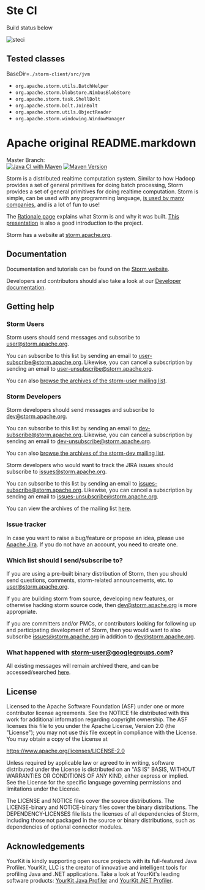 # Ste CI

Build status below

![steci](https://github.com/StefanoBelli/storm/actions/workflows/ste-ci.yml/badge.svg)

## Tested classes

BaseDir=``./storm-client/src/jvm``

 * ``org.apache.storm.utils.BatchHelper``
 * ``org.apache.storm.blobstore.NimbusBlobStore``
 * ``org.apache.storm.task.ShellBolt``
 * ``org.apache.storm.bolt.JoinBolt``
 * ``org.apache.storm.utils.ObjectReader``
 * ``org.apache.storm.windowing.WindowManager``

# Apache original README.markdown

Master Branch:  
[![Java CI with Maven](https://github.com/apache/storm/actions/workflows/maven.yaml/badge.svg)](https://github.com/apache/storm/actions/workflows/maven.yaml)
[![Maven Version](https://maven-badges.herokuapp.com/maven-central/org.apache.storm/storm-core/badge.svg)](https://search.maven.org/#search|gav|1|g:"org.apache.storm"%20AND%20a:"storm-core")
 
Storm is a distributed realtime computation system. Similar to how Hadoop provides a set of general primitives for doing batch processing, Storm provides a set of general primitives for doing realtime computation. Storm is simple, can be used with any programming language, [is used by many companies](https://storm.apache.org/Powered-By.html), and is a lot of fun to use!

The [Rationale page](https://storm.apache.org/documentation/Rationale.html) explains what Storm is and why it was built. [This presentation](https://vimeo.com/40972420) is also a good introduction to the project.

Storm has a website at [storm.apache.org](https://storm.apache.org). 

## Documentation

Documentation and tutorials can be found on the [Storm website](https://storm.apache.org/documentation/Home.html).

Developers and contributors should also take a look at our [Developer documentation](DEVELOPER.md).
 

## Getting help

### Storm Users
Storm users should send messages and subscribe to [user@storm.apache.org](mailto:user@storm.apache.org).

You can subscribe to this list by sending an email to [user-subscribe@storm.apache.org](mailto:user-subscribe@storm.apache.org). Likewise, you can cancel a subscription by sending an email to [user-unsubscribe@storm.apache.org](mailto:user-unsubscribe@storm.apache.org).

You can also [browse the archives of the storm-user mailing list](https://mail-archives.apache.org/mod_mbox/storm-user/).

### Storm Developers
Storm developers should send messages and subscribe to [dev@storm.apache.org](mailto:dev@storm.apache.org).

You can subscribe to this list by sending an email to [dev-subscribe@storm.apache.org](mailto:dev-subscribe@storm.apache.org). Likewise, you can cancel a subscription by sending an email to [dev-unsubscribe@storm.apache.org](mailto:dev-unsubscribe@storm.apache.org).

You can also [browse the archives of the storm-dev mailing list](https://mail-archives.apache.org/mod_mbox/storm-dev/).

Storm developers who would want to track the JIRA issues should subscribe to [issues@storm.apache.org](mailto:issues@storm.apache.org).

You can subscribe to this list by sending an email to [issues-subscribe@storm.apache.org](mailto:issues-subscribe@storm.apache.org). Likewise, you can cancel a subscription by sending an email to [issues-unsubscribe@storm.apache.org](mailto:issues-unsubscribe@storm.apache.org).

You can view the archives of the mailing list [here](https://mail-archives.apache.org/mod_mbox/storm-issues/).

### Issue tracker
In case you want to raise a bug/feature or propose an idea, please use [Apache Jira](https://issues.apache.org/jira/projects/STORM).
If you do not have an account, you need to create one.

### Which list should I send/subscribe to?
If you are using a pre-built binary distribution of Storm, then you should send questions, comments, storm-related announcements, etc. to [user@storm.apache.org](mailto:user@storm.apache.org).

If you are building storm from source, developing new features, or otherwise hacking storm source code, then [dev@storm.apache.org](mailto:dev@storm.apache.org) is more appropriate.

If you are committers and/or PMCs, or contributors looking for following up and participating development of Storm, then you would want to also subscribe [issues@storm.apache.org](issues@storm.apache.org) in addition to [dev@storm.apache.org](dev@storm.apache.org).

### What happened with storm-user@googlegroups.com?
All existing messages will remain archived there, and can be accessed/searched [here](https://groups.google.com/forum/#!forum/storm-user).

## License

Licensed to the Apache Software Foundation (ASF) under one
or more contributor license agreements.  See the NOTICE file
distributed with this work for additional information
regarding copyright ownership.  The ASF licenses this file
to you under the Apache License, Version 2.0 (the
"License"); you may not use this file except in compliance
with the License.  You may obtain a copy of the License at

  https://www.apache.org/licenses/LICENSE-2.0

Unless required by applicable law or agreed to in writing,
software distributed under the License is distributed on an
"AS IS" BASIS, WITHOUT WARRANTIES OR CONDITIONS OF ANY
KIND, either express or implied.  See the License for the
specific language governing permissions and limitations
under the License.

The LICENSE and NOTICE files cover the source distributions. The LICENSE-binary and NOTICE-binary files cover the binary distributions. The DEPENDENCY-LICENSES file lists the licenses of all dependencies of Storm, including those not packaged in the source or binary distributions, such as dependencies of optional connector modules.

## Acknowledgements

YourKit is kindly supporting open source projects with its full-featured Java Profiler. YourKit, LLC is the creator of innovative and intelligent tools for profiling Java and .NET applications. Take a look at YourKit's leading software products: [YourKit Java Profiler](https://www.yourkit.com/java/profiler/index.jsp) and [YourKit .NET Profiler](https://www.yourkit.com/.net/profiler/index.jsp).
